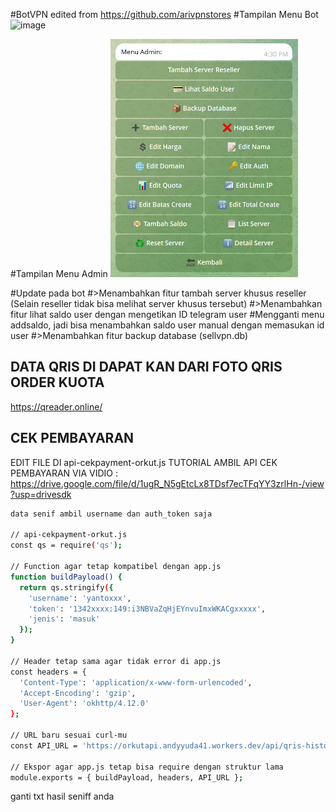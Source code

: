#BotVPN edited from https://github.com/arivpnstores
#Tampilan Menu Bot
<img src="./ss2.png" alt="image" width="300"/>

#Tampilan Menu Admin
<img src="./image.png" alt="image" width="300"/>

#Update pada bot
#>Menambahkan fitur tambah server khusus reseller (Selain reseller tidak bisa melihat server khusus tersebut)
#>Menambahkan fitur lihat saldo user dengan mengetikan ID telegram user
#Mengganti menu addsaldo, jadi bisa menambahkan saldo user manual dengan memasukan id user 
#>Menambahkan fitur backup database (sellvpn.db)

## DATA QRIS DI DAPAT KAN DARI FOTO QRIS ORDER KUOTA
https://qreader.online/

## CEK PEMBAYARAN 
EDIT FILE DI api-cekpayment-orkut.js
TUTORIAL AMBIL API CEK PEMBAYARAN VIA VIDIO : https://drive.google.com/file/d/1ugR_N5gEtcLx8TDsf7ecTFqYY3zrlHn-/view?usp=drivesdk
```bash
data senif ambil username dan auth_token saja

// api-cekpayment-orkut.js
const qs = require('qs');

// Function agar tetap kompatibel dengan app.js
function buildPayload() {
  return qs.stringify({
    'username': 'yantoxxx',
    'token': '1342xxxx:149:i3NBVaZqHjEYnvuImxWKACgxxxxx',
    'jenis': 'masuk'
  });
}

// Header tetap sama agar tidak error di app.js
const headers = {
  'Content-Type': 'application/x-www-form-urlencoded',
  'Accept-Encoding': 'gzip',
  'User-Agent': 'okhttp/4.12.0'
};

// URL baru sesuai curl-mu
const API_URL = 'https://orkutapi.andyyuda41.workers.dev/api/qris-history';

// Ekspor agar app.js tetap bisa require dengan struktur lama
module.exports = { buildPayload, headers, API_URL };
```
ganti txt hasil seniff anda

